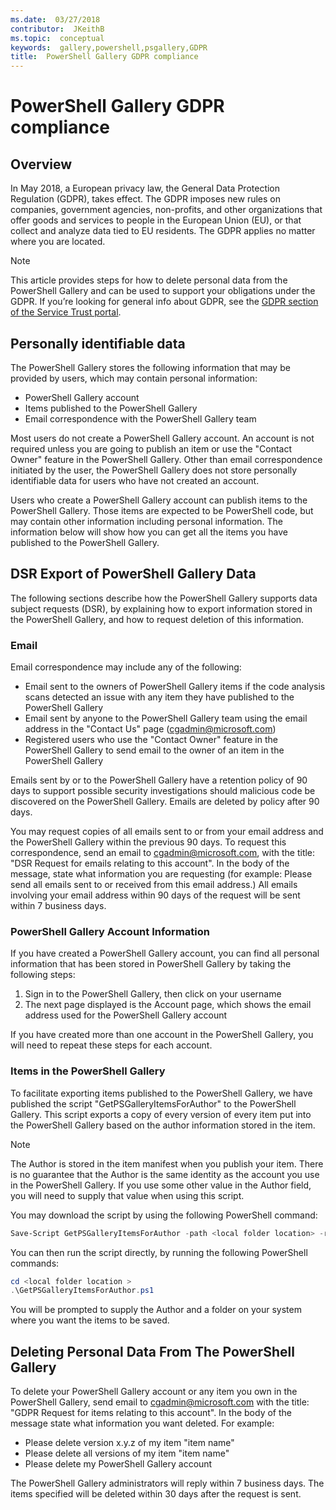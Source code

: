 ```yaml
---
ms.date:  03/27/2018
contributor:  JKeithB
ms.topic:  conceptual
keywords:  gallery,powershell,psgallery,GDPR
title:  PowerShell Gallery GDPR compliance
---
```


# PowerShell Gallery GDPR compliance

## Overview

In May 2018, a European privacy law, the General Data Protection Regulation (GDPR), takes effect.
The GDPR imposes new rules on companies, government agencies, non-profits, and other organizations
that offer goods and services to people in the European Union (EU),
or that collect and analyze data tied to EU residents.
The GDPR applies no matter where you are located.

> [!NOTE]
> This article provides steps for how to delete personal data from the PowerShell Gallery
> and can be used to support your obligations under the GDPR. If you’re looking for general info about GDPR,
> see the [GDPR section of the Service Trust portal](https://servicetrust.microsoft.com/ViewPage/GDPRGetStarted).

## Personally identifiable data

The PowerShell Gallery stores the following information that may be provided by users, which may
contain personal information:

* PowerShell Gallery account
* Items published to the PowerShell Gallery
* Email correspondence with the PowerShell Gallery team

Most users do not create a PowerShell Gallery account.
An account is not required unless you are going to publish an item
or use the "Contact Owner" feature in the PowerShell Gallery.
Other than email correspondence initiated by the user, the PowerShell Gallery does not store
personally identifiable data for users who have not created an account.

Users who create a PowerShell Gallery account can publish items to the PowerShell Gallery.
Those items are expected to be PowerShell code, but may contain other information including personal information.
The information below will show how you can get all the items you have published to the PowerShell Gallery.

## DSR Export of PowerShell Gallery Data

The following sections describe how the PowerShell Gallery supports data subject requests (DSR), by
explaining how to export information stored in the PowerShell Gallery, and how to request deletion
of this information.

### Email

Email correspondence may include any of the following:

* Email sent to the owners of PowerShell Gallery items if the code analysis scans detected an issue with any item they have published to the PowerShell Gallery
* Email sent by anyone to the PowerShell Gallery team using the email address in the "Contact Us" page (cgadmin@microsoft.com)
* Registered users who use the "Contact Owner" feature in the PowerShell Gallery to send email to the owner of an item in the PowerShell Gallery

Emails sent by or to the PowerShell Gallery have a retention policy of 90 days to support
possible security investigations should malicious code be discovered on the PowerShell Gallery.
Emails are deleted by policy after 90 days.

You may request copies of all emails sent to or from your email address and the PowerShell Gallery within the previous 90 days.
To request this correspondence, send an email to cgadmin@microsoft.com, with the title: "DSR Request for emails relating to this account".
In the body of the message, state what information you are requesting (for example: Please send all emails sent to or received from this email address.)
All emails involving your email address within 90 days of the request will be sent within 7 business days.

### PowerShell Gallery Account Information

If you have created a PowerShell Gallery account, you can find all personal information that has been stored in PowerShell Gallery by taking the following steps:

1. Sign in to the PowerShell Gallery, then click on your username
2. The next page displayed is the Account page, which shows the email address used for the PowerShell Gallery account

If you have created more than one account in the PowerShell Gallery, you will need to repeat these steps for each account.

### Items in the PowerShell Gallery

To facilitate exporting items published to the PowerShell Gallery,
we have published the script "GetPSGalleryItemsForAuthor" to the PowerShell Gallery.
This script exports a copy of every version of every item put into the PowerShell Gallery based
on the author information stored in the item.

> [!NOTE]
> The Author is stored in the item manifest when you publish your item.
> There is no guarantee that the Author is the same identity as the account you use in the PowerShell Gallery.
> If you use some other value in the Author field, you will need to supply that value when using this script.

You may download the script by using the following PowerShell command:

```powershell
Save-Script GetPSGalleryItemsForAuthor -path <local folder location> -repository psgallery
```

You can then run the script directly, by running the following PowerShell commands:

```powershell
cd <local folder location >
.\GetPSGalleryItemsForAuthor.ps1
```

You will be prompted to supply the Author and a folder on your system where you want the items to be saved.

## Deleting Personal Data From The PowerShell Gallery

To delete your PowerShell Gallery account or any item you own in the PowerShell Gallery,
send email to cgadmin@microsoft.com with the title: "GDPR Request for items relating to this account".
In the body of the message state what information you want deleted. For example:

* Please delete version x.y.z of my item "item name"
* Please delete all versions of my item "item name"
* Please delete my PowerShell Gallery account

The PowerShell Gallery administrators will reply within 7 business days.
The items specified will be deleted within 30 days after the request is sent.
